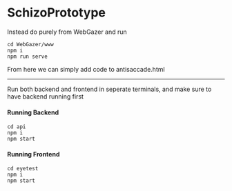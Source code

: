 ﻿# SchizoPrototype

Instead do purely from WebGazer and run

```
cd WebGazer/www
npm i
npm run serve
```

From here we can simply add code to antisaccade.html

---

Run both backend and frontend in seperate terminals, and make sure to have backend running first

#### Running Backend

```
cd api
npm i
npm start
```

#### Running Frontend

```
cd eyetest
npm i
npm start
```
